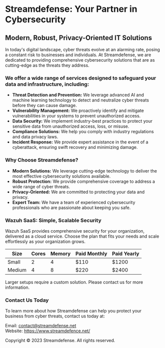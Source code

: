 
# Streamdefense: Your Partner in Cybersecurity
## Modern, Robust, Privacy-Oriented IT Solutions
In today's digital landscape, cyber threats evolve at an alarming rate, posing a constant risk to businesses and individuals. At Streamdefense, we are dedicated to providing comprehensive cybersecurity solutions that are as cutting-edge as the threats they address.

### We offer a wide range of services designed to safeguard your data and infrastructure, including:

- **Threat Detection and Prevention:** We leverage advanced AI and machine learning technology to detect and neutralize cyber threats before they can cause damage.
- **Vulnerability Management:** We proactively identify and mitigate vulnerabilities in your systems to prevent unauthorized access.
- **Data Security:** We implement industry-best practices to protect your sensitive data from unauthorized access, loss, or misuse.
- **Compliance Solutions:** We help you comply with industry regulations and data privacy laws.
- **Incident Response:** We provide expert assistance in the event of a cyberattack, ensuring swift recovery and minimizing damage.


### Why Choose Streamdefense?

- **Modern Solutions:** We leverage cutting-edge technology to deliver the most effective cybersecurity solutions available.
- **Robust Protection:** We provide comprehensive coverage to address a wide range of cyber threats.
- **Privacy-Oriented:** We are committed to protecting your data and privacy.
- **Expert Team:** We have a team of experienced cybersecurity professionals who are passionate about keeping you safe.

### Wazuh SaaS: Simple, Scalable Security

Wazuh SaaS provides comprehensive security for your organization, delivered as a cloud service. Choose the plan that fits your needs and scale effortlessly as your organization grows.

| Size   | Cores | Memory | Paid Monthly | Paid Yearly |
|--------|-------|--------|--------------|-------------|
| Small  | 2     | 4      | $110         | $1200       |
| Medium | 4     | 8      | $220         | $2400       |

Larger setups require a custom solution. Please contact us for more information.

### Contact Us Today

To learn more about how Streamdefense can help you protect your business from cyber threats, contact us today at:

Email: contact@streamdefense.net  
Website: https://www.streamdefence.net/

Copyright © 2023 Streamdefense. All rights reserved.

